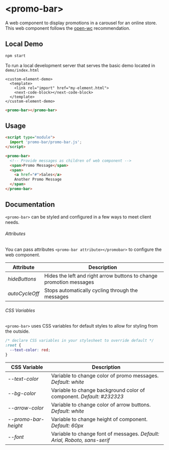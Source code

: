 # \<promo-bar>

A web component to display promotions in a carousel for an online store. This web component follows the [open-wc](https://github.com/open-wc/open-wc) recommendation.

## Local Demo

```bash
npm start
```

To run a local development server that serves the basic demo located in `demo/index.html`

```
<custom-element-demo>
  <template>
    <link rel="import" href="my-element.html">
    <next-code-block></next-code-block>
  </template>
</custom-element-demo>
```

```html
<promo-bar></promo-bar>
```

## Usage

```html
<script type="module">
  import 'promo-bar/promo-bar.js';
</script>

<promo-bar>
  <!-- Provide messages as children of web component -->
  <span>Promo Message</span>
  <span>
    <a href="#">Sales</a>
    Another Promo Message
  </span>
</promo-bar>
```

## Documentation

`<promo-bar>` can be styled and configured in a few ways to meet client needs.

###### Attributes

You can pass attributes `<promo-bar attribute></promobar>` to configure the web component.

| Attribute      | Description                                                         |
| -------------- | ------------------------------------------------------------------- |
| _hideButtons_  | Hides the left and right arrow buttons to change promotion messages |
| _autoCycleOff_ | Stops automatically cycling through the messages                    |

###### CSS Variables

`<promo-bar>` uses CSS variables for default styles to allow for styling from the outside.

```css
/* declare CSS variables in your stylesheet to override default */
:root {
  --text-color: red;
}
```

| CSS Variable         | Description                                                               |
| -------------------- | ------------------------------------------------------------------------- |
| _--text-color_       | Variable to change color of promo messages. _Default: white_              |
| _--bg-color_         | Variable to change background color of component. _Default: #232323_      |
| _--arrow-color_      | Variable to change color of arrow buttons. _Default: white_               |
| _--promo-bar-height_ | Variable to change height of component. _Default: 60px_                   |
| _--font_             | Variable to change font of messages. _Default: Arial, Roboto, sans-serif_ |
